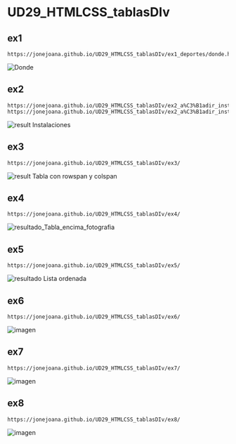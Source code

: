 # UD29_HTMLCSS_tablasDIv

## ex1
```
https://jonejoana.github.io/UD29_HTMLCSS_tablasDIv/ex1_deportes/donde.html
```
![Donde](https://user-images.githubusercontent.com/99611541/187194902-7f3ae85b-c095-4689-b205-3e409cc60564.png)

## ex2
```
https://jonejoana.github.io/UD29_HTMLCSS_tablasDIv/ex2_a%C3%B1adir_instal/donde.html
https://jonejoana.github.io/UD29_HTMLCSS_tablasDIv/ex2_a%C3%B1adir_instal/instalaciones.html
```
![result Instalaciones](https://user-images.githubusercontent.com/99611541/187194951-ef743f3f-c0d1-4980-bfca-17d9b1d01634.png)

## ex3
```
https://jonejoana.github.io/UD29_HTMLCSS_tablasDIv/ex3/
```
![result Tabla con rowspan y colspan](https://user-images.githubusercontent.com/99611541/187195021-2a01518b-067a-456b-a3c8-2d4450f2204d.png)

## ex4
```
https://jonejoana.github.io/UD29_HTMLCSS_tablasDIv/ex4/
```
![resultado_Tabla_encima_fotografia](https://user-images.githubusercontent.com/99611541/187195063-032e5559-0b45-4fc3-88c6-4324d557d17f.png)

## ex5
```
https://jonejoana.github.io/UD29_HTMLCSS_tablasDIv/ex5/
```
![resultado Lista ordenada](https://user-images.githubusercontent.com/99611541/187195093-da8ad676-6f6e-4321-ac49-6af91c3dc3e0.png)

## ex6
```
https://jonejoana.github.io/UD29_HTMLCSS_tablasDIv/ex6/
```
![imagen](https://user-images.githubusercontent.com/99611541/187402467-94d27ecb-8aa1-4024-a4ce-873b5140456f.png)

## ex7
```
https://jonejoana.github.io/UD29_HTMLCSS_tablasDIv/ex7/
```
![imagen](https://user-images.githubusercontent.com/99611541/187420446-f027abda-88e8-4791-ace8-eb056f21137b.png)

## ex8
```
https://jonejoana.github.io/UD29_HTMLCSS_tablasDIv/ex8/
```
![imagen](https://user-images.githubusercontent.com/99611541/187424609-aac006cb-b8e2-41e2-a58d-d6dbc6666996.png)

